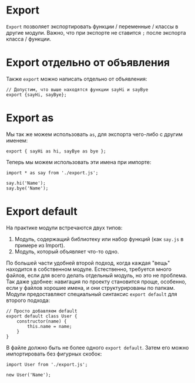 # Export
`Export` позволяет экспортировать функции / переменные / классы в другие модули. Важно, что при экспорте не ставится `;` после экспорта класса / функции.

# Export отдельно от объявления
Также `export` можно написать отдельно от объявления:
```
// Допустим, что выше находятся функции sayHi и sayBye
export {sayHi, sayBye};
```

# Export as
Мы так же можем использовать `as`, для экспорта чего-либо с другим именем:
```
export { sayHi as hi, sayBye as bye };
```

Теперь мы можем использовать эти имена при импорте:
```
import * as say from './export.js';

say.hi('Name');
say.bye('Name');
```
# Export default
На практике модули встречаются двух типов:
1. Модуль, содержащий библиотеку или набор функций (как `say.js` в примере из Import).
2. Модуль, который объявляет что-то одно.

По большей части удобней второй подход, когда каждая "вещь" находится в собственном модуле.
Естественно, требуется много файлов, если для всего делать отдельный модуль, но это не проблема. Так даже удобнее: навигация по проекту становится проще, особенно, если у файлов хорошие имена, и они структурированы по папкам.
Модули предоставляют специальный синтаксис `export default` для второго подхода:
```
// Просто добавляем default
export default class User {
	constructor(name) {
		this.name = name;
	}
}
```

В файле должно быть не более одного `export default`.
Затем его можно импортировать без фигурных скобок:
```
import User from './export.js';

new User('Name');
```